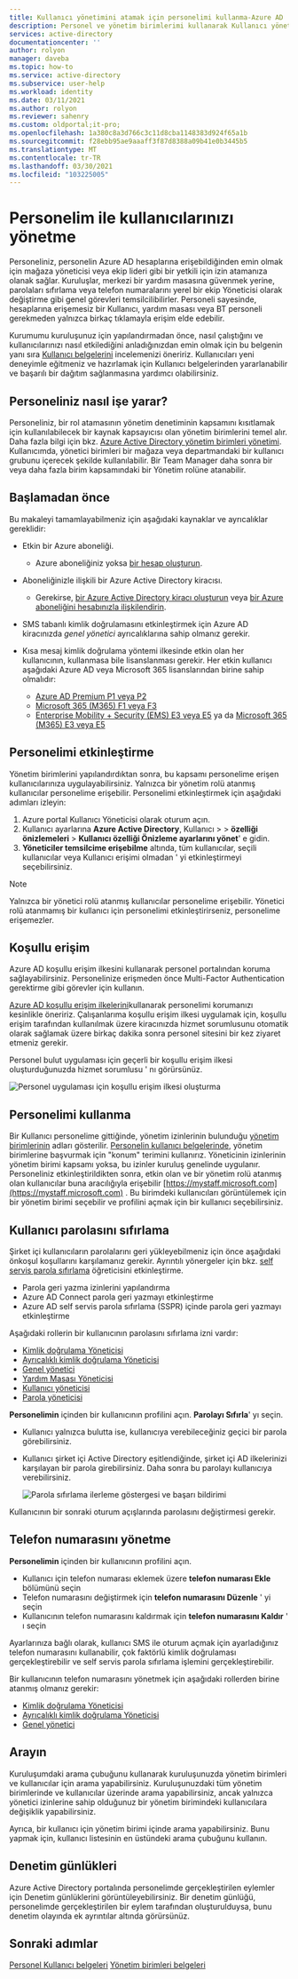 ```yaml
---
title: Kullanıcı yönetimini atamak için personelimi kullanma-Azure AD | Microsoft Docs
description: Personel ve yönetim birimlerimi kullanarak Kullanıcı yönetimi temsilcisi seçme
services: active-directory
documentationcenter: ''
author: rolyon
manager: daveba
ms.topic: how-to
ms.service: active-directory
ms.subservice: user-help
ms.workload: identity
ms.date: 03/11/2021
ms.author: rolyon
ms.reviewer: sahenry
ms.custom: oldportal;it-pro;
ms.openlocfilehash: 1a380c8a3d766c3c11d8cba1148383d924f65a1b
ms.sourcegitcommit: f28ebb95ae9aaaff3f87d8388a09b41e0b3445b5
ms.translationtype: MT
ms.contentlocale: tr-TR
ms.lasthandoff: 03/30/2021
ms.locfileid: "103225005"
---
```

# <a name="manage-your-users-with-my-staff"></a>Personelim ile kullanıcılarınızı yönetme

Personeliniz, personelin Azure AD hesaplarına erişebildiğinden emin olmak için mağaza yöneticisi veya ekip lideri gibi bir yetkili için izin atamanıza olanak sağlar. Kuruluşlar, merkezi bir yardım masasına güvenmek yerine, parolaları sıfırlama veya telefon numaralarını yerel bir ekip Yöneticisi olarak değiştirme gibi genel görevleri temsilcilibilirler. Personeli sayesinde, hesaplarına erişemesiz bir Kullanıcı, yardım masası veya BT personeli gerekmeden yalnızca birkaç tıklamayla erişim elde edebilir.

Kurumumu kuruluşunuz için yapılandırmadan önce, nasıl çalıştığını ve kullanıcılarınızı nasıl etkilediğini anladığınızdan emin olmak için bu belgenin yanı sıra [Kullanıcı belgelerini](../user-help/my-staff-team-manager.md) incelemenizi öneririz. Kullanıcıları yeni deneyimle eğitmeniz ve hazırlamak için Kullanıcı belgelerinden yararlanabilir ve başarılı bir dağıtım sağlanmasına yardımcı olabilirsiniz.

## <a name="how-my-staff-works"></a>Personeliniz nasıl işe yarar?

Personeliniz, bir rol atamasının yönetim denetiminin kapsamını kısıtlamak için kullanılabilecek bir kaynak kapsayıcısı olan yönetim birimlerini temel alır. Daha fazla bilgi için bkz. [Azure Active Directory yönetim birimleri yönetimi](administrative-units.md). Kullanıcımda, yönetici birimleri bir mağaza veya departmandaki bir kullanıcı grubunu içerecek şekilde kullanılabilir. Bir Team Manager daha sonra bir veya daha fazla birim kapsamındaki bir Yönetim rolüne atanabilir.

## <a name="before-you-begin"></a>Başlamadan önce

Bu makaleyi tamamlayabilmeniz için aşağıdaki kaynaklar ve ayrıcalıklar gereklidir:

* Etkin bir Azure aboneliği.

  * Azure aboneliğiniz yoksa [bir hesap oluşturun](https://azure.microsoft.com/free/?WT.mc_id=A261C142F).
* Aboneliğinizle ilişkili bir Azure Active Directory kiracısı.

  * Gerekirse, [bir Azure Active Directory kiracı oluşturun](../fundamentals/sign-up-organization.md) veya [bir Azure aboneliğini hesabınızla ilişkilendirin](../fundamentals/active-directory-how-subscriptions-associated-directory.md).
* SMS tabanlı kimlik doğrulamasını etkinleştirmek için Azure AD kiracınızda *genel yönetici* ayrıcalıklarına sahip olmanız gerekir.
* Kısa mesaj kimlik doğrulama yöntemi ilkesinde etkin olan her kullanıcının, kullanmasa bile lisanslanması gerekir. Her etkin kullanıcı aşağıdaki Azure AD veya Microsoft 365 lisanslarından birine sahip olmalıdır:

  * [Azure AD Premium P1 veya P2](https://azure.microsoft.com/pricing/details/active-directory/)
  * [Microsoft 365 (M365) F1 veya F3](https://www.microsoft.com/licensing/news/m365-firstline-workers)
  * [Enterprise Mobility + Security (EMS) E3 veya E5](https://www.microsoft.com/microsoft-365/enterprise-mobility-security/compare-plans-and-pricing) ya da [Microsoft 365 (M365) E3 veya E5](https://www.microsoft.com/microsoft-365/compare-microsoft-365-enterprise-plans)

## <a name="how-to-enable-my-staff"></a>Personelimi etkinleştirme

Yönetim birimlerini yapılandırdıktan sonra, bu kapsamı personelime erişen kullanıcılarınıza uygulayabilirsiniz. Yalnızca bir yönetim rolü atanmış kullanıcılar personelime erişebilir. Personelimi etkinleştirmek için aşağıdaki adımları izleyin:

1. Azure portal Kullanıcı Yöneticisi olarak oturum açın.
2. Kullanıcı ayarlarına **Azure Active Directory**, Kullanıcı  >    >  **özelliği önizlemeleri**  >  **Kullanıcı özelliği Önizleme ayarlarını yönet**' e gidin.
3. **Yöneticiler temsilcime erişebilme** altında, tüm kullanıcılar, seçili kullanıcılar veya Kullanıcı erişimi olmadan ' yi etkinleştirmeyi seçebilirsiniz.

> [!Note]
> Yalnızca bir yönetici rolü atanmış kullanıcılar personelime erişebilir. Yönetici rolü atanmamış bir kullanıcı için personelimi etkinleştirirseniz, personelime erişemezler.

## <a name="conditional-access"></a>Koşullu erişim

Azure AD koşullu erişim ilkesini kullanarak personel portalından koruma sağlayabilirsiniz. Personelinize erişmeden önce Multi-Factor Authentication gerektirme gibi görevler için kullanın.

[Azure AD koşullu erişim ilkelerini](../conditional-access/index.yml)kullanarak personelimi korumanızı kesinlikle öneririz. Çalışanlarıma koşullu erişim ilkesi uygulamak için, koşullu erişim tarafından kullanılmak üzere kiracınızda hizmet sorumlusunu otomatik olarak sağlamak üzere birkaç dakika sonra personel sitesini bir kez ziyaret etmeniz gerekir.

Personel bulut uygulaması için geçerli bir koşullu erişim ilkesi oluşturduğunuzda hizmet sorumlusu ' nı görürsünüz.

![Personel uygulaması için koşullu erişim ilkesi oluşturma](./media/my-staff-configure/conditional-access.png)

## <a name="using-my-staff"></a>Personelimi kullanma

Bir Kullanıcı personelime gittiğinde, yönetim izinlerinin bulunduğu [yönetim birimlerinin](administrative-units.md) adları gösterilir. [Personelin kullanıcı belgelerinde](../user-help/my-staff-team-manager.md), yönetim birimlerine başvurmak için "konum" terimini kullanırız. Yöneticinin izinlerinin yönetim birimi kapsamı yoksa, bu izinler kuruluş genelinde uygulanır. Personeliniz etkinleştirildikten sonra, etkin olan ve bir yönetim rolü atanmış olan kullanıcılar buna aracılığıyla erişebilir [https://mystaff.microsoft.com](https://mystaff.microsoft.com) . Bu birimdeki kullanıcıları görüntülemek için bir yönetim birimi seçebilir ve profilini açmak için bir kullanıcı seçebilirsiniz.

## <a name="reset-a-users-password"></a>Kullanıcı parolasını sıfırlama

Şirket içi kullanıcıların parolalarını geri yükleyebilmeniz için önce aşağıdaki önkoşul koşullarını karşılamanız gerekir. Ayrıntılı yönergeler için bkz. [self servis parola sıfırlama](../authentication/tutorial-enable-sspr-writeback.md) öğreticisini etkinleştirme.

* Parola geri yazma izinlerini yapılandırma
* Azure AD Connect parola geri yazmayı etkinleştirme
* Azure AD self servis parola sıfırlama (SSPR) içinde parola geri yazmayı etkinleştirme

Aşağıdaki rollerin bir kullanıcının parolasını sıfırlama izni vardır:

* [Kimlik doğrulama Yöneticisi](permissions-reference.md#authentication-administrator)
* [Ayrıcalıklı kimlik doğrulama Yöneticisi](permissions-reference.md#privileged-authentication-administrator)
* [Genel yönetici](permissions-reference.md#global-administrator)
* [Yardım Masası Yöneticisi](permissions-reference.md#helpdesk-administrator)
* [Kullanıcı yöneticisi](permissions-reference.md#user-administrator)
* [Parola yöneticisi](permissions-reference.md#password-administrator)

**Personelimin** içinden bir kullanıcının profilini açın. **Parolayı Sıfırla**' yı seçin.

* Kullanıcı yalnızca bulutta ise, kullanıcıya verebileceğiniz geçici bir parola görebilirsiniz.
* Kullanıcı şirket içi Active Directory eşitlendiğinde, şirket içi AD ilkelerinizi karşılayan bir parola girebilirsiniz. Daha sonra bu parolayı kullanıcıya verebilirsiniz.

    ![Parola sıfırlama ilerleme göstergesi ve başarı bildirimi](./media/my-staff-configure/reset-password.png)

Kullanıcının bir sonraki oturum açışlarında parolasını değiştirmesi gerekir.

## <a name="manage-a-phone-number"></a>Telefon numarasını yönetme

**Personelimin** içinden bir kullanıcının profilini açın.

* Kullanıcı için telefon numarası eklemek üzere **telefon numarası Ekle** bölümünü seçin
* Telefon numarasını değiştirmek için **telefon numarasını Düzenle** ' yi seçin
* Kullanıcının telefon numarasını kaldırmak için **telefon numarasını Kaldır** ' ı seçin

Ayarlarınıza bağlı olarak, kullanıcı SMS ile oturum açmak için ayarladığınız telefon numarasını kullanabilir, çok faktörlü kimlik doğrulaması gerçekleştirebilir ve self servis parola sıfırlama işlemini gerçekleştirebilir.

Bir kullanıcının telefon numarasını yönetmek için aşağıdaki rollerden birine atanmış olmanız gerekir:

* [Kimlik doğrulama Yöneticisi](permissions-reference.md#authentication-administrator)
* [Ayrıcalıklı kimlik doğrulama Yöneticisi](permissions-reference.md#privileged-authentication-administrator)
* [Genel yönetici](permissions-reference.md#global-administrator)

## <a name="search"></a>Arayın

Kuruluşumdaki arama çubuğunu kullanarak kuruluşunuzda yönetim birimleri ve kullanıcılar için arama yapabilirsiniz. Kuruluşunuzdaki tüm yönetim birimlerinde ve kullanıcılar üzerinde arama yapabilirsiniz, ancak yalnızca yönetici izinlerine sahip olduğunuz bir yönetim birimindeki kullanıcılara değişiklik yapabilirsiniz.

Ayrıca, bir kullanıcı için yönetim birimi içinde arama yapabilirsiniz. Bunu yapmak için, kullanıcı listesinin en üstündeki arama çubuğunu kullanın.

## <a name="audit-logs"></a>Denetim günlükleri

Azure Active Directory portalında personelimde gerçekleştirilen eylemler için Denetim günlüklerini görüntüleyebilirsiniz. Bir denetim günlüğü, personelimde gerçekleştirilen bir eylem tarafından oluşturulduysa, bunu denetim olayında ek ayrıntılar altında görürsünüz.

## <a name="next-steps"></a>Sonraki adımlar

[Personel Kullanıcı belgeleri](../user-help/my-staff-team-manager.md) 
 [Yönetim birimleri belgeleri](administrative-units.md)
